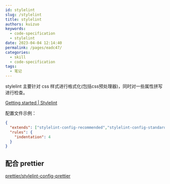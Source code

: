 ```yaml
---
id: stylelint
slug: /stylelint
title: stylelint
authors: kuizuo
keywords:
  - code-specification
  - stylelint
date: 2023-04-04 12:14:40
permalink: /pages/eadc47/
categories:
  - skill
  - code-specification
tags:
  - 笔记
---
```


stylelint 主要针对 css 样式进行格式化(包括css预处理器)，同时对一些属性拼写进行检查。

[Getting started | Stylelint](https://stylelint.io/user-guide/get-started)

配置文件示例：

```json title='.stylelintrc.json'
{
  "extends": ["stylelint-config-recommended","stylelint-config-standard"],
  "rules": {
    "indentation": 4
  }
}
```

## 配合 prettier

[prettier/stylelint-config-prettier](https://github.com/prettier/stylelint-config-prettier)